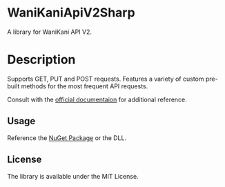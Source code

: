 # WaniKaniApiV2Sharp

A library for WaniKani API V2.

# Description

Supports GET, PUT and POST requests. Features a variety of custom pre-built methods for the most frequent API requests. 

Consult with the [official documentaion](https://docs.api.wanikani.com/20170710/) for additional reference. 

## Usage

Reference the [NuGet Package](https://www.nuget.org/packages/WanikaniApiV2/) or the DLL.

## License
The library is available under the MIT License.
